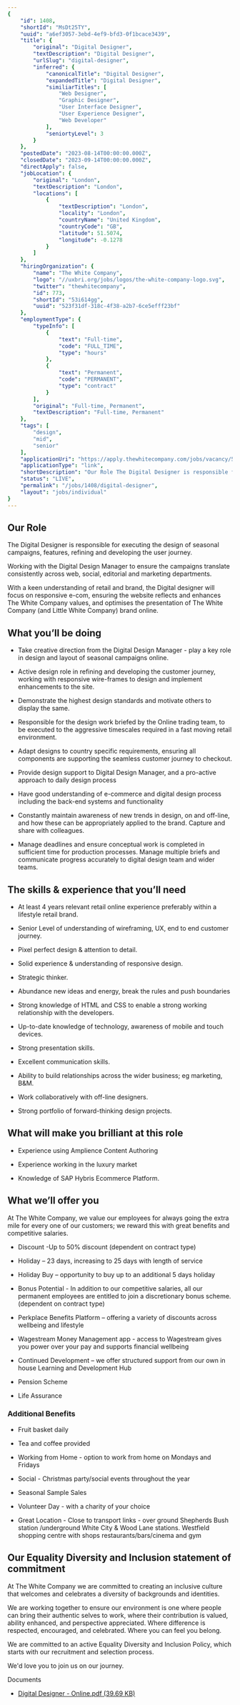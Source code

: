 ```yaml
---
{
	"id": 1408,
	"shortId": "MsDt25TY",
	"uuid": "a6ef3057-3ebd-4ef9-bfd3-0f1bcace3439",
	"title": {
		"original": "Digital Designer",
		"textDescription": "Digital Designer",
		"urlSlug": "digital-designer",
		"inferred": {
			"canonicalTitle": "Digital Designer",
			"expandedTitle": "Digital Designer",
			"similiarTitles": [
				"Web Designer",
				"Graphic Designer",
				"User Interface Designer",
				"User Experience Designer",
				"Web Developer"
			],
			"seniortyLevel": 3
		}
	},
	"postedDate": "2023-08-14T00:00:00.000Z",
	"closedDate": "2023-09-14T00:00:00.000Z",
	"directApply": false,
	"jobLocation": {
		"original": "London",
		"textDescription": "London",
		"locations": [
			{
				"textDescription": "London",
				"locality": "London",
				"countryName": "United Kingdom",
				"countryCode": "GB",
				"latitude": 51.5074,
				"longitude": -0.1278
			}
		]
	},
	"hiringOrganization": {
		"name": "The White Company",
		"logo": "//uxbri.org/jobs/logos/the-white-company-logo.svg",
		"twitter": "thewhitecompany",
		"id": 773,
		"shortId": "53i614gg",
		"uuid": "523f31df-318c-4f38-a2b7-6ce5efff23bf"
	},
	"employmentType": {
		"typeInfo": [
			{
				"text": "Full-time",
				"code": "FULL_TIME",
				"type": "hours"
			},
			{
				"text": "Permanent",
				"code": "PERMANENT",
				"type": "contract"
			}
		],
		"original": "Full-time, Permanent",
		"textDescription": "Full-time, Permanent"
	},
	"tags": [
		"design",
		"mid",
		"senior"
	],
	"applicationUri": "https://apply.thewhitecompany.com/jobs/vacancy/5551/questions/1",
	"applicationType": "link",
	"shortDescription": "Our Role The Digital Designer is responsible for executing the design of seasonal campaigns, features, refining and developing the user journey. Working with the Digital Design Manager to ensure the",
	"status": "LIVE",
	"permalink": "/jobs/1408/digital-designer",
	"layout": "jobs/individual"
}
---
```

<h2>Our Role</h2><p>The Digital Designer is responsible for executing the design of seasonal campaigns, features, refining and developing the user journey.</p><p>Working with the Digital Design Manager to ensure the campaigns translate consistently across web, social, editorial and marketing departments.</p><p>With a keen understanding of retail and brand, the Digital designer will focus on responsive e-com, ensuring the website reflects and enhances The White Company values, and optimises the presentation of The White Company (and Little White Company) brand online.</p><h2>What you’ll be doing</h2><ul><li><p>Take creative direction from the Digital Design Manager - play a key role in design and layout of seasonal campaigns online.</p></li><li><p>Active design role in refining and developing the customer journey, working with responsive wire-frames to design and implement enhancements to the site.</p></li><li><p>Demonstrate the highest design standards and motivate others to display the same.</p></li><li><p>Responsible for the design work briefed by the Online trading team, to be executed to the aggressive timescales required in a fast moving retail environment.</p></li><li><p>Adapt designs to country specific requirements, ensuring all components are supporting the seamless customer journey to checkout.</p></li><li><p>Provide design support to Digital Design Manager, and a pro-active approach to daily design process</p></li><li><p>Have good understanding of e-commerce and digital design process including the back-end systems and functionality</p></li><li><p>Constantly maintain awareness of new trends in design, on and off-line, and how these can be appropriately applied to the brand. Capture and share with colleagues.</p></li><li><p>Manage deadlines and ensure conceptual work is completed in sufficient time for production processes. Manage multiple briefs and communicate progress accurately to digital design team and wider teams.</p></li></ul><h2>The skills &amp; experience that you’ll need</h2><ul><li><p>At least 4 years relevant retail online experience preferably within a lifestyle retail brand.</p></li><li><p>Senior Level of understanding of wireframing, UX, end to end customer journey.</p></li><li><p>Pixel perfect design &amp; attention to detail.</p></li><li><p>Solid experience &amp; understanding of responsive design.</p></li><li><p>Strategic thinker.</p></li><li><p>Abundance new ideas and energy, break the rules and push boundaries</p></li><li><p>Strong knowledge of HTML and CSS to enable a strong working relationship with the developers.</p></li><li><p>Up-to-date knowledge of technology, awareness of mobile and touch devices.</p></li><li><p>Strong presentation skills.</p></li><li><p>Excellent communication skills.</p></li><li><p>Ability to build relationships across the wider business; eg marketing, B&amp;M.</p></li><li><p>Work collaboratively with off-line designers.</p></li><li><p>Strong portfolio of forward-thinking design projects.</p></li></ul><h2>What will make you brilliant at this role</h2><ul><li><p>Experience using Amplience Content Authoring</p></li><li><p>Experience working in the luxury market</p></li><li><p>Knowledge of SAP Hybris Ecommerce Platform.</p></li></ul><h2>What we’ll offer you</h2><p>At The White Company, we value our employees for always going the extra mile for every one of our customers; we reward this with great benefits and competitive salaries.</p><ul><li><p>Discount -Up to 50% discount (dependent on contract type)</p></li><li><p>Holiday – 23 days, increasing to 25 days with length of service</p></li><li><p>Holiday Buy – opportunity to buy up to an additional 5 days holiday</p></li><li><p>Bonus Potential - In addition to our competitive salaries, all our permanent employees are entitled to join a discretionary bonus scheme. (dependent on contract type)</p></li><li><p>Perkplace Benefits Platform – offering a variety of discounts across wellbeing and lifestyle</p></li><li><p>Wagestream Money Management app - access to Wagestream gives you power over your pay and supports financial wellbeing</p></li><li><p>Continued Development – we offer structured support from our own in house Learning and Development Hub</p></li><li><p>Pension Scheme</p></li><li><p>Life Assurance</p></li></ul><h3>Additional Benefits</h3><ul><li><p>Fruit basket daily</p></li><li><p>Tea and coffee provided</p></li><li><p>Working from Home - option to work from home on Mondays and Fridays</p></li><li><p>Social - Christmas party/social events throughout the year</p></li><li><p>Seasonal Sample Sales</p></li><li><p>Volunteer Day - with a charity of your choice</p></li><li><p>Great Location - Close to transport links - over ground Shepherds Bush station /underground White City &amp; Wood Lane stations. Westfield shopping centre with shops restaurants/bars/cinema and gym</p></li></ul><h2>Our Equality Diversity and Inclusion statement of commitment</h2><p>At The White Company we are committed to creating an inclusive culture that welcomes and celebrates a diversity of backgrounds and identities.</p><p>We are working together to ensure our environment is one where people can bring their authentic selves to work, where their contribution is valued, ability enhanced, and perspective appreciated. Where difference is respected, encouraged, and celebrated. Where you can feel you belong.</p><p>We are committed to an active Equality Diversity and Inclusion Policy, which starts with our recruitment and selection process.</p><p>We'd love you to join us on our journey.</p><p>Documents</p><ul><li><p><a target="_blank" rel="noopener noreferrer nofollow" href="https://apply.thewhitecompany.com/jobs/vacancy/digital-designer-5533-london---head-office/5551/description/ajaxaction/downloadfile/?id=509269&amp;pagestamp=92e62fdf-5386-492d-b776-dd7ab631dfbd&amp;utm_source=Indeed&amp;utm_medium=organic&amp;utm_campaign=Indeed">Digital Designer - Online.pdf (39.69 KB)</a></p></li></ul>

